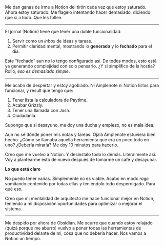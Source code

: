 Me dan ganas de irme a Notion del tirón cada vez que estoy saturado. Ahora estoy saturado. Me flagelo intentando hacer demasiado, diciendo que sí a todo. Que les follen.

---

El jornal (Notion) tiene que tener una doble funcionalidad:

1. Servir como un *inbox* de ideas y tareas.
2. Permitir claridad mental, mostrando lo **generado** y lo **fechado** para el día.

Este “fechado” aun no lo tengo configurado así. De todos modos, esto está ya generando complejidad con solo pensarlo. ¿Y si simplifico de la hostia? Rollo, *eso es demasiado simple*.

---

Me acabo de despertar y estoy agobiado. Ni Amplenote ni Notion listos para funcionar, y result que tengo que:

1. Tener lista la calculadora de Paytime.
2. Acabar Grizzly.
3. Tener una llamada con Josh.
4. Ciudadanía.

Supongo que si desayuno, me doy una ducha y empiezo, no es mala idea.

Aun no sé dónde poner mis notas y tareas. Ojalá Amplenote estuviera bien hecho. ¿Cómo se llamaba aquella herramienta que era un poco todo en uno? ¿Debería mirarla? Me doy 10 minutos para hacerlo.

Creo que me vuelvo a Notion. Y desinstalo todo lo demás. Literalmente así. Voy a plantearme esto de nuevo después de tomarme un café y desayunar.

**Lo que está claro**

No puedo tener varias. Simplemente no es viable. Acabo en modo *rage* vomitando contenido por todas ellas y teniéndolo todo desperdigado. Para qué eso.

Creo que mi mentalidad de arquitecto me hace funcionar mejor en Notion, teniendo a mi disposición oportunidades para optimizar o mejorar el sistema.

---

Me despido por ahora de Obsidian. Me ocurre que cuando estoy relajado (quizá porque me aburro) vuelvo a poner todas las herramientas de productividad delante de mi, cosa que no debería hacer. Nos vamos a Notion un tiempo.